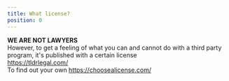 ```yaml
---
title: What license?
position: 0
---
```


**WE ARE NOT LAWYERS**  
However, to get a feeling of what you can and cannot do with a third party program, it's published with a certain license  
<https://tldrlegal.com/>  
To find out your own <https://choosealicense.com/>
